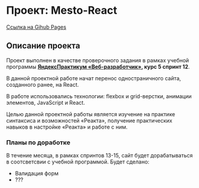# Проект: Mesto-React
[Ссылка на Gihub Pages](https://maxrmnk.github.io/react-mesto-auth/)

## Описание проекта
Проект выполнен в качестве проверочного задания в рамках учебной программы **[ЯндексПрактикум «Веб-разработчик»](https://practicum.yandex.ru/web/), курс 5 спринт 12**.

В данной проектной работе начат перенос одностраничного сайта, созданного ранее, на React.

В работе использовались технологии: flexbox и grid-верстки, анимации элементов, JavaScript и React.

Целью данной проектной работы является изучение на практике синтаксиса и возможностей «Реакта», получение практических навыков в настройке «Реакта» и работе с ним.

### Планы по доработке
В течение месяца, в рамках спринтов 13-15, сайт будет дорабатываться в соотсветсвии с учебной программой. Будет сделано:
* Валидация форм
* ???

